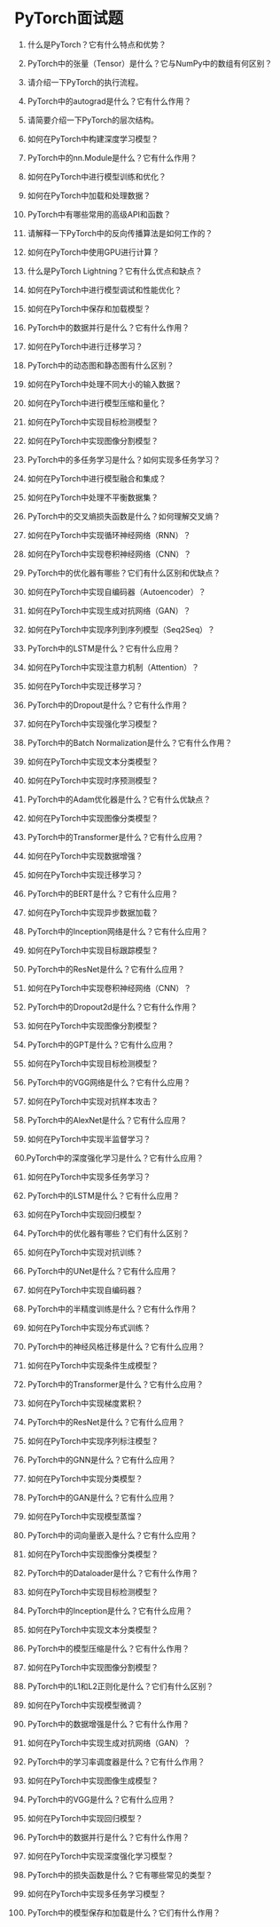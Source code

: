 # PyTorch面试题

1. 什么是PyTorch？它有什么特点和优势？

2. PyTorch中的张量（Tensor）是什么？它与NumPy中的数组有何区别？

3. 请介绍一下PyTorch的执行流程。

4. PyTorch中的autograd是什么？它有什么作用？

5. 请简要介绍一下PyTorch的层次结构。

6. 如何在PyTorch中构建深度学习模型？

7. PyTorch中的nn.Module是什么？它有什么作用？

8. 如何在PyTorch中进行模型训练和优化？

9. 如何在PyTorch中加载和处理数据？

10. PyTorch中有哪些常用的高级API和函数？

11. 请解释一下PyTorch中的反向传播算法是如何工作的？

12. 如何在PyTorch中使用GPU进行计算？

13. 什么是PyTorch Lightning？它有什么优点和缺点？

14. 如何在PyTorch中进行模型调试和性能优化？

15. 如何在PyTorch中保存和加载模型？

16. PyTorch中的数据并行是什么？它有什么作用？

17. 如何在PyTorch中进行迁移学习？

18. PyTorch中的动态图和静态图有什么区别？

19. 如何在PyTorch中处理不同大小的输入数据？

20. 如何在PyTorch中进行模型压缩和量化？

21. 如何在PyTorch中实现目标检测模型？

22. 如何在PyTorch中实现图像分割模型？

23. PyTorch中的多任务学习是什么？如何实现多任务学习？

24. 如何在PyTorch中进行模型融合和集成？

25. 如何在PyTorch中处理不平衡数据集？

26. PyTorch中的交叉熵损失函数是什么？如何理解交叉熵？

27. 如何在PyTorch中实现循环神经网络（RNN）？

28. 如何在PyTorch中实现卷积神经网络（CNN）？

29. PyTorch中的优化器有哪些？它们有什么区别和优缺点？

30. 如何在PyTorch中实现自编码器（Autoencoder）？

31. 如何在PyTorch中实现生成对抗网络（GAN）？

32. 如何在PyTorch中实现序列到序列模型（Seq2Seq）？

33. PyTorch中的LSTM是什么？它有什么应用？

34. 如何在PyTorch中实现注意力机制（Attention）？

35. 如何在PyTorch中实现迁移学习？

36. PyTorch中的Dropout是什么？它有什么作用？

37. 如何在PyTorch中实现强化学习模型？

38. PyTorch中的Batch Normalization是什么？它有什么作用？

39. 如何在PyTorch中实现文本分类模型？

40. 如何在PyTorch中实现时序预测模型？

41. PyTorch中的Adam优化器是什么？它有什么优缺点？

42. 如何在PyTorch中实现图像分类模型？

43. PyTorch中的Transformer是什么？它有什么应用？

44. 如何在PyTorch中实现数据增强？

45. 如何在PyTorch中实现迁移学习？

46. PyTorch中的BERT是什么？它有什么应用？

47. 如何在PyTorch中实现异步数据加载？

48. PyTorch中的Inception网络是什么？它有什么应用？

49. 如何在PyTorch中实现目标跟踪模型？

50. PyTorch中的ResNet是什么？它有什么应用？

51. 如何在PyTorch中实现卷积神经网络（CNN）？

52. PyTorch中的Dropout2d是什么？它有什么作用？

53. 如何在PyTorch中实现图像分割模型？

54. PyTorch中的GPT是什么？它有什么应用？

55. 如何在PyTorch中实现目标检测模型？

56. PyTorch中的VGG网络是什么？它有什么应用？

57. 如何在PyTorch中实现对抗样本攻击？

58. PyTorch中的AlexNet是什么？它有什么应用？

59. 如何在PyTorch中实现半监督学习？

60.PyTorch中的深度强化学习是什么？它有什么应用？

61. 如何在PyTorch中实现多任务学习？

62. PyTorch中的LSTM是什么？它有什么应用？

63. 如何在PyTorch中实现回归模型？

64. PyTorch中的优化器有哪些？它们有什么区别？

65. 如何在PyTorch中实现对抗训练？

66. PyTorch中的UNet是什么？它有什么应用？

67. 如何在PyTorch中实现自编码器？

68. PyTorch中的半精度训练是什么？它有什么作用？

69. 如何在PyTorch中实现分布式训练？

70. PyTorch中的神经风格迁移是什么？它有什么应用？

71. 如何在PyTorch中实现条件生成模型？

72. PyTorch中的Transformer是什么？它有什么应用？

73. 如何在PyTorch中实现梯度累积？

74. PyTorch中的ResNet是什么？它有什么应用？

75. 如何在PyTorch中实现序列标注模型？

76. PyTorch中的GNN是什么？它有什么应用？

77. 如何在PyTorch中实现分类模型？

78. PyTorch中的GAN是什么？它有什么应用？

79. 如何在PyTorch中实现模型蒸馏？

80. PyTorch中的词向量嵌入是什么？它有什么应用？

81. 如何在PyTorch中实现图像分类模型？

82. PyTorch中的Dataloader是什么？它有什么作用？

83. 如何在PyTorch中实现目标检测模型？

84. PyTorch中的Inception是什么？它有什么应用？

85. 如何在PyTorch中实现文本分类模型？

86. PyTorch中的模型压缩是什么？它有什么作用？

87. 如何在PyTorch中实现图像分割模型？

88. PyTorch中的L1和L2正则化是什么？它们有什么区别？

89. 如何在PyTorch中实现模型微调？

90. PyTorch中的数据增强是什么？它有什么作用？

91. 如何在PyTorch中实现生成对抗网络（GAN）？

92. PyTorch中的学习率调度器是什么？它有什么作用？

93. 如何在PyTorch中实现图像生成模型？

94. PyTorch中的VGG是什么？它有什么应用？

95. 如何在PyTorch中实现回归模型？

96. PyTorch中的数据并行是什么？它有什么作用？

97. 如何在PyTorch中实现深度强化学习模型？

98. PyTorch中的损失函数是什么？它有哪些常见的类型？

99. 如何在PyTorch中实现多任务学习模型？

100. PyTorch中的模型保存和加载是什么？它们有什么作用？



















